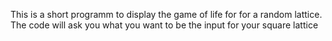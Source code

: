 This is a short programm to display the game of life for for a random lattice. The code will ask you what you want to be the input for your square lattice
